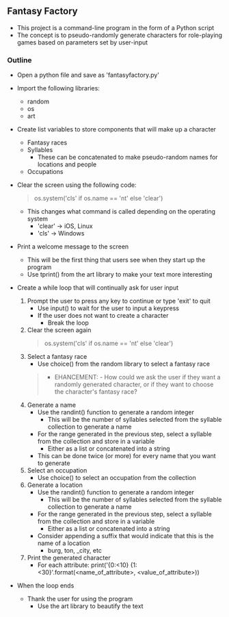 ## Fantasy Factory
- This project is a command-line program in the form of a Python script
- The concept is to pseudo-randomly generate characters for role-playing games based on parameters set by user-input

### Outline
- Open a python file and save as 'fantasyfactory.py'
- Import the following libraries:
    - random
    - os
    - art
    
- Create list variables to store components that will make up a character
    - Fantasy races
    - Syllables 
        - These can be concatenated to make pseudo-random names for locations and people
    - Occupations
    
- Clear the screen using the following code:
    > os.system('cls' if os.name == 'nt' else 'clear')
    
    - This changes what command is called depending on the operating system 
        - 'clear' -> iOS, Linux
        - 'cls' -> Windows
            
- Print a welcome message to the screen
    - This will be the first thing that users see when they start up the program
    - Use tprint() from the art library to make your text more interesting
    
- Create a while loop that will continually ask for user input
    1. Prompt the user to press any key to continue or type 'exit' to quit
        - Use input() to wait for the user to input a keypress
        - If the user does not want to create a character
            - Break the loop
    2. Clear the screen again
        > os.system('cls' if os.name == 'nt' else 'clear')
    3. Select a fantasy race
        - Use choice() from the random library to select a fantasy race
        > - EHANCEMENT: 
            - How could we ask the user if they want a randomly generated character, or if they want to choose the character's fantasy race?
    4. Generate a name
        - Use the randint() function to generate a random integer
            - This will be the number of syllables selected from the syllable collection to generate a name
        - For the range generated in the previous step, select a syllable from the collection and store in a variable
            - Either as a list or concatenated into a string
        - This can be done twice (or more) for every name that you want to generate
    5. Select an occupation
        - Use choice() to select an occupation from the collection
    6. Generate a location
        - Use the randint() function to generate a random integer
            - This will be the number of syllables selected from the syllable collection to generate a name
        - For the range generated in the previous step, select a syllable from the collection and store in a variable
            - Either as a list or concatenated into a string
        - Consider appending a suffix that would indicate that this is the name of a location
            - burg, ton, _city, etc
    7. Print the generated character
        - For each attribute:
            print('{0:<10} {1:<30}'.format(<name_of_attribute>, <value_of_attribute>))
            
- When the loop ends
    - Thank the user for using the program
       - Use the art library to beautify the text
                